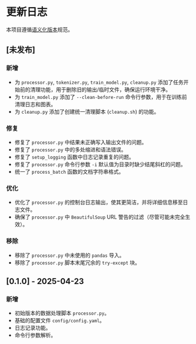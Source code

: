 # 更新日志

本项目遵循[语义化版本](https://semver.org/lang/zh-CN/)规范。

## [未发布]

### 新增
- 为 `processor.py`, `tokenizer.py`, `train_model.py`, `cleanup.py` 添加了任务开始前的清理功能，用于删除旧的输出/临时文件，确保运行环境干净。
- 为 `train_model.py` 添加了 `--clean-before-run` 命令行参数，用于在训练前清理日志和图表。
- 为 `cleanup.py` 添加了创建统一清理脚本 (`cleanup.sh`) 的功能。

### 修复
- 修复了 `processor.py` 中结果未正确写入输出文件的问题。
- 修复了 `processor.py` 中的多处缩进和语法错误。
- 修复了 `setup_logging` 函数中日志记录重复的问题。
- 修复了 `processor.py` 命令行参数 `-i` 默认值为目录时缺少结尾斜杠的问题。
- 统一了 `process_batch` 函数的文档字符串格式。

### 优化
- 优化了 `processor.py` 的控制台日志输出，使其更简洁，并将详细信息移至日志文件。
- 确保了 `processor.py` 中 `BeautifulSoup` URL 警告的过滤（尽管可能未完全生效）。

### 移除
- 移除了 `processor.py` 中未使用的 `pandas` 导入。
- 移除了 `processor.py` 脚本末尾冗余的 `try-except` 块。

## [0.1.0] - 2025-04-23

### 新增
- 初始版本的数据处理脚本 `processor.py`。
- 基础的配置文件 `config/config.yaml`。
- 日志记录功能。
- 命令行参数解析。 